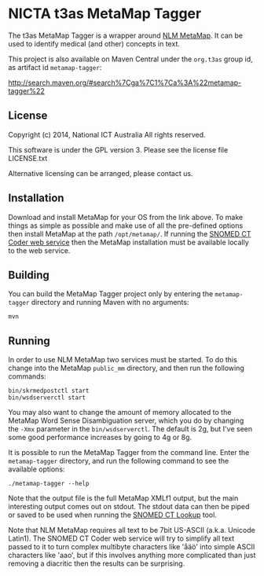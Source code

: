 # NICTA t3as MetaMap Tagger

The t3as MetaMap Tagger is a wrapper around [NLM MetaMap](http://metamap.nlm.nih.gov/). It can be used to identify medical (and other) concepts in text.

This project is also available on Maven Central under the `org.t3as` group id, as artifact id `metamap-tagger`:

<http://search.maven.org/#search%7Cga%7C1%7Ca%3A%22metamap-tagger%22>

## License

Copyright (c) 2014, National ICT Australia
All rights reserved.

This software is under the GPL version 3.
Please see the license file LICENSE.txt

Alternative licensing can be arranged, please contact us.

## Installation

Download and install MetaMap for your OS from the link above. To make things as simple as possible and make use of all the pre-defined options then install MetaMap at the path `/opt/metamap/`. If running the [SNOMED CT Coder web service](../snomed-coder-web) then the MetaMap installation must be available locally to the web service.

## Building

You can build the MetaMap Tagger project only by entering the `metamap-tagger` directory and running Maven with no arguments:

    mvn

## Running

In order to use NLM MetaMap two services must be started. To do this change into the MetaMap `public_mm` directory, and then run the following commands:

    bin/skrmedpostctl start
    bin/wsdserverctl start

You may also want to change the amount of memory allocated to the MetaMap Word Sense Disambiguation server, which you do by changing the `-Xmx` parameter in the `bin/wsdserverctl`. The default is 2g, but I've seen some good performance increases by going to 4g or 8g.

It is possible to run the MetaMap Tagger from the command line. Enter the `metamap-tagger` directory, and run the following command to see the available options:

    ./metamap-tagger --help

Note that the output file is the full MetaMap XMLf1 output, but the main interesting output comes out on stdout. The stdout data can then be piped or saved to be used when running the [SNOMED CT Lookup](../snomedct-lookup) tool.

Note that NLM MetaMap requires all text to be 7bit US-ASCII (a.k.a. Unicode Latin1). The SNOMED CT Coder web service will try to simplify all text passed to it to turn complex multibyte characters like 'åäö' into simple ASCII characters like 'aao', but if this involves anything more complicated than just removing a diacritic then the results can be surprising.
